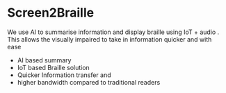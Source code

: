 # Screen2Braille

We use AI to summarise information and display braille using IoT + audio . This allows the visually impaired to take in information quicker and with ease

- AI based summary
- IoT based Braille solution
- Quicker Information transfer and
- higher bandwidth compared to traditional readers
